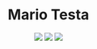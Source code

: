 <h1 align=center>Mario Testa</h1>
<p align=center>
  <img src="https://img.shields.io/static/v1?style=for-the-badge&logo=gmail&label=Email&message=jackson@holopanio.com&color=red"></img>
  <a href="https://ko-fi.com/holopanio"><img src="https://img.shields.io/static/v1?style=for-the-badge&logo=ko-fi&label=Ko-fi&message=Support%20Me&color=FF5E5B"></img></a>
  <img src="https://img.shields.io/static/v1?style=for-the-badge&logo=discord&label=Discord&message=HoloPanio%230001&color=7289DA"></img>
</p>
